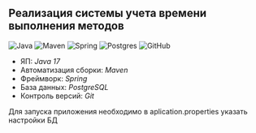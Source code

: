 ## Реализация системы учета времени выполнения методов

![Java](https://img.shields.io/badge/java-%23ED8B00.svg?style=for-the-badge&logo=java&logoColor=white "Java 11")
![Maven](https://img.shields.io/badge/Maven-green.svg?style=for-the-badge&logo=mockito&logoColor=white "Maven")
![Spring](https://img.shields.io/badge/Spring-blueviolet.svg?style=for-the-badge&logo=spring&logoColor=white "Spring")
![Postgres](https://img.shields.io/badge/postgres-%23316192.svg?style=for-the-badge&logo=postgresql&logoColor=white)
![GitHub](https://img.shields.io/badge/git-%23121011.svg?style=for-the-badge&logo=github&logoColor=white "Git")
+ ЯП: *Java 17*
+ Автоматизация сборки: *Maven*
+ Фреймворк: *Spring*
+ База данных: *PostgreSQL*
+ Контроль версий: *Git*

Для запуска приложения необходимо в aplication.properties указать настройки БД
